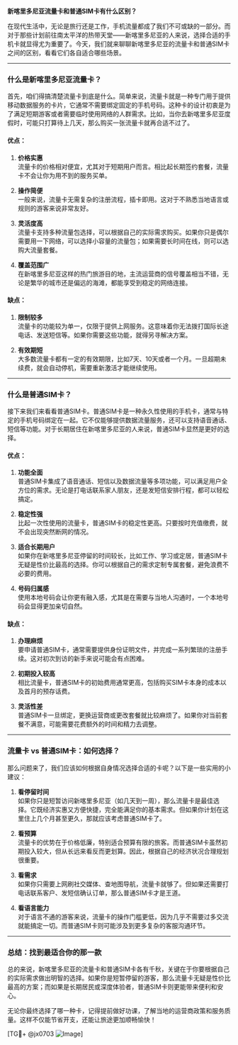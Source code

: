 **新喀里多尼亚流量卡和普通SIM卡有什么区别？**

在现代生活中，无论是旅行还是工作，手机流量都成了我们不可或缺的一部分。而对于那些计划前往南太平洋的热带天堂——新喀里多尼亚的人来说，选择合适的手机卡就显得尤为重要了。今天，我们就来聊聊新喀里多尼亚的流量卡和普通SIM卡之间的区别，看看它们各自适合哪些场景。

---

### **什么是新喀里多尼亚流量卡？**

首先，咱们得搞清楚流量卡到底是什么。简单来说，流量卡就是一种专门用于提供移动数据服务的卡片，它通常不需要绑定固定的手机号码。这种卡的设计初衷是为了满足短期游客或者需要临时使用网络的人群需求。比如，当你去新喀里多尼亚度假时，可能只打算待上几天，那么购买一张流量卡就再合适不过了。

#### **优点：**
1. **价格实惠**  
   流量卡的价格相对便宜，尤其对于短期用户而言。相比起长期签约套餐，流量卡不会让你为用不到的服务买单。
   
2. **操作简便**  
   一般来说，流量卡无需复杂的注册流程，插卡即用。这对于不熟悉当地语言或规则的游客来说非常友好。

3. **灵活度高**  
   流量卡支持多种流量包选择，可以根据自己的实际需求购买。如果你只是偶尔需要用一下网络，可以选择小容量的流量包；如果需要长时间在线，则可以选购大流量套餐。

4. **覆盖范围广**  
   在新喀里多尼亚这样的热门旅游目的地，主流运营商的信号覆盖相当不错，无论是繁华的城市还是偏远的海滩，都能享受到稳定的网络连接。

#### **缺点：**
1. **限制较多**  
   流量卡的功能较为单一，仅限于提供上网服务。这意味着你无法拨打国际长途电话、发送短信等。如果你需要这些功能，就得另寻解决方案。

2. **有效期短**  
   大多数流量卡都有一定的有效期限，比如7天、10天或者一个月。一旦超期未续费，就会自动停机，需要重新激活才能继续使用。

---

### **什么是普通SIM卡？**

接下来我们来看看普通SIM卡。普通SIM卡是一种永久性使用的手机卡，通常与特定的手机号码绑定在一起。它不仅能够提供数据流量服务，还可以支持语音通话、短信等功能。对于长期居住在新喀里多尼亚的人来说，普通SIM卡显然是更好的选择。

#### **优点：**
1. **功能全面**  
   普通SIM卡集成了语音通话、短信以及数据流量等多项功能，可以满足用户全方位的需求。无论是打电话联系家人朋友，还是发短信安排行程，都可以轻松搞定。

2. **稳定性强**  
   比起一次性使用的流量卡，普通SIM卡的稳定性更高。只要按时充值缴费，就不会出现突然断网的情况。

3. **适合长期用户**  
   如果你在新喀里多尼亚停留的时间较长，比如工作、学习或定居，普通SIM卡无疑是性价比最高的选择。你可以根据自己的需求定制专属套餐，避免浪费不必要的费用。

4. **号码归属感**  
   使用本地号码会让你更有融入感，尤其是在需要与当地人沟通时，一个本地号码会显得更加亲切自然。

#### **缺点：**
1. **办理麻烦**  
   要申请普通SIM卡，通常需要提供身份证明文件，并完成一系列繁琐的注册手续。这对初次到访的新手来说可能会有点困难。

2. **初期投入较高**  
   相比流量卡，普通SIM卡的初始费用通常更高，包括购买SIM卡本身的成本以及首月的预存话费。

3. **灵活性差**  
   普通SIM卡一旦绑定，更换运营商或更改套餐就比较麻烦了。如果你对当前套餐不满意，可能需要花费额外的时间和精力去调整。

---

### **流量卡 vs 普通SIM卡：如何选择？**

那么问题来了，我们应该如何根据自身情况选择合适的卡呢？以下是一些实用的小建议：

1. **看停留时间**  
   如果你只是短暂访问新喀里多尼亚（如几天到一周），那么流量卡是最佳选择。它既经济实惠又方便快捷，完全能满足你的基本需求。但如果你计划在这里住上几个月甚至更久，那就应该考虑普通SIM卡了。

2. **看预算**  
   流量卡的优势在于价格低廉，特别适合预算有限的旅客。而普通SIM卡虽然初期投入较大，但从长远来看反而更划算。因此，根据自己的经济状况合理规划很重要。

3. **看需求**  
   如果你只需要上网刷社交媒体、查地图导航，流量卡就够了。但如果还需要打电话联系客户、发短信确认订单，那么普通SIM卡才是王道。

4. **看语言能力**  
   对于语言不通的游客来说，流量卡的操作门槛更低，因为几乎不需要过多交流就能搞定一切。而普通SIM卡则可能涉及到更多复杂的客服沟通环节。

---

### **总结：找到最适合你的那一款**

总的来说，新喀里多尼亚的流量卡和普通SIM卡各有千秋，关键在于你要根据自己的实际需求做出明智的选择。如果你是短暂停留的游客，那么流量卡无疑是性价比最高的方案；而如果是长期居民或深度体验者，普通SIM卡则更能带来便利和安心。

无论你最终选择了哪一种卡，记得提前做好功课，了解当地的运营商政策和服务质量。这样不仅能节省开支，还能让旅途更加顺畅愉快！

[TG💪+ @jx0703 ![Image](https://github.com/user-attachments/assets/dbca1d08-cadb-493c-b0ec-ad6f7a83f270)]